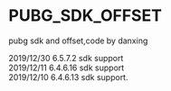 # PUBG_SDK_OFFSET
pubg sdk and offset,code by danxing

2019/12/30 6.5.7.2 sdk support <br>
2019/12/11 6.4.6.16 sdk support <br>
2019/12/10 6.4.6.13 sdk support. 
